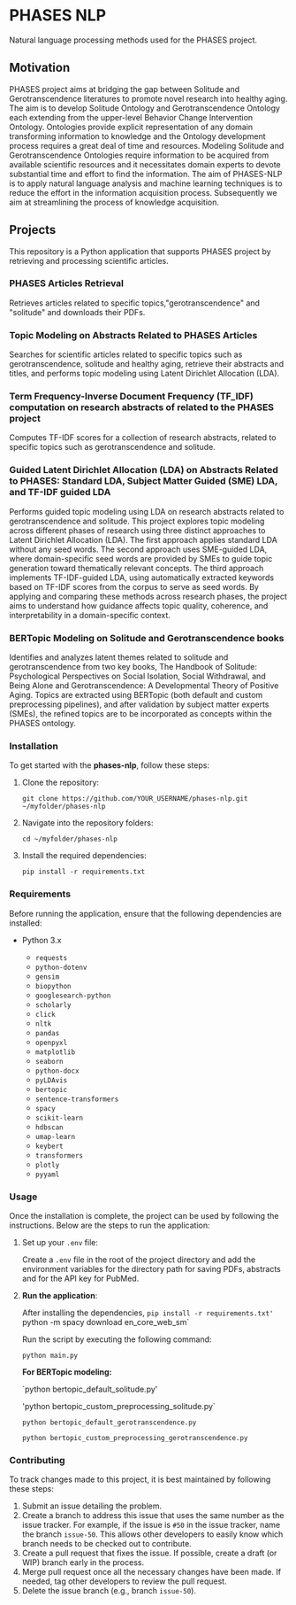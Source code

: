 # PHASES NLP

Natural language processing methods used for the PHASES project.

## Motivation

PHASES project aims at bridging the gap between Solitude and Gerotranscendence literatures to promote novel research into healthy aging. The aim is to develop Solitude Ontology and Gerotranscendence Ontology each extending from the upper-level Behavior Change Intervention Ontology. Ontologies provide explicit representation of any domain transforming information to knowledge and the Ontology development process requires a great deal of time and resources. Modeling Solitude and Gerotranscendence Ontologies require information to be acquired from available scientific resources and it necessitates domain experts to devote substantial time and effort to find the information. The aim of PHASES-NLP is to apply natural language analysis and machine learning techniques is to reduce the effort in the information acquisition process. Subsequently we aim at streamlining the process of knowledge acquisition.

## Projects

This repository is a Python application that supports PHASES project by retrieving and processing scientific articles.

### PHASES Articles Retrieval

Retrieves articles related to specific topics,"gerotranscendence" and "solitude" and downloads their PDFs.

### Topic Modeling on Abstracts Related to PHASES Articles 

Searches for scientific articles related to specific topics such as gerotranscendence, solitude and healthy aging, retrieve their abstracts and titles, and performs topic modeling using Latent Dirichlet Allocation (LDA).

### Term Frequency-Inverse Document Frequency (TF_IDF) computation on research abstracts of related to the PHASES project

Computes TF-IDF scores for a collection of research abstracts, related to specific topics such as gerotranscendence and solitude. 

### Guided Latent Dirichlet Allocation (LDA) on Abstracts Related to PHASES: Standard LDA, Subject Matter Guided (SME) LDA, and TF-IDF guided LDA

Performs guided topic modeling using LDA on research abstracts related to gerotranscendence and solitude. This project explores topic modeling across different phases of research using three distinct approaches to Latent Dirichlet Allocation (LDA). The first approach applies standard LDA without any seed words. The second approach uses SME-guided LDA, where domain-specific seed words are provided by SMEs to guide topic generation toward thematically relevant concepts. The third approach implements TF-IDF-guided LDA, using automatically extracted keywords based on TF-IDF scores from the corpus to serve as seed words. By applying and comparing these methods across research phases, the project aims to understand how guidance affects topic quality, coherence, and interpretability in a domain-specific context.

### BERTopic Modeling on Solitude and Gerotranscendence books

Identifies and analyzes latent themes related to solitude and gerotranscendence from two key books, The Handbook of Solitude: Psychological Perspectives on Social Isolation, Social Withdrawal, and Being Alone and Gerotranscendence: A Developmental Theory of Positive Aging. Topics are extracted using BERTopic (both default and custom preprocessing pipelines), and after validation by subject matter experts (SMEs), the refined topics are to be incorporated as concepts within the PHASES ontology.

### Installation

To get started with the **phases-nlp**, follow these steps:

1. Clone the repository:

    `git clone https://github.com/YOUR_USERNAME/phases-nlp.git ~/myfolder/phases-nlp`

2. Navigate into the repository folders:

    `cd ~/myfolder/phases-nlp`

3. Install the required dependencies:

    `pip install -r requirements.txt`

### Requirements

Before running the application, ensure that the following dependencies are installed:

- Python 3.x
  
    - `requests`
    - `python-dotenv`
    - `gensim`
    - `biopython`
    - `googlesearch-python`
    - `scholarly`
    - `click`
    - `nltk`
    - `pandas`
    - `openpyxl`
    - `matplotlib`
    - `seaborn`
    - `python-docx`
    - `pyLDAvis`
    - `bertopic`
    - `sentence-transformers`
    - `spacy`
    - `scikit-learn`
    - `hdbscan`
    - `umap-learn`
    - `keybert`
    - `transformers`
    - `plotly`
    - `pyyaml`
      

### Usage

Once the installation is complete, the project can be used by following the instructions. Below are the steps to run the application:

1. Set up your `.env` file:

    Create a `.env` file in the root of the project directory and add the environment variables for the directory path for saving PDFs, abstracts and for the API key for PubMed.

2. **Run the application**:

   After installing the dependencies,
   `pip install -r requirements.txt'
   `python -m spacy download en_core_web_sm`

   Run the script by executing the following command:

    `python main.py`
   
   **For BERTopic modeling:**
   
   `python bertopic_default_solitude.py'
   
   'python bertopic_custom_preprocessing_solitude.py`
   
   `python bertopic_default_gerotranscendence.py`
   
   `python bertopic_custom_preprocessing_gerotranscendence.py`
   

### Contributing

To track changes made to this project, it is best maintained by following these steps:

1. Submit an issue detailing the problem.
2. Create a branch to address this issue that uses the same number as the issue tracker. For example, if the issue is `#50` in the issue tracker, name the branch `issue-50`. This allows other developers to easily know which branch needs to be checked out to contribute.
3. Create a pull request that fixes the issue. If possible, create a draft (or WIP) branch early in the process.
4. Merge pull request once all the necessary changes have been made. If needed, tag other developers to review the pull request.
5. Delete the issue branch (e.g., branch `issue-50`).
